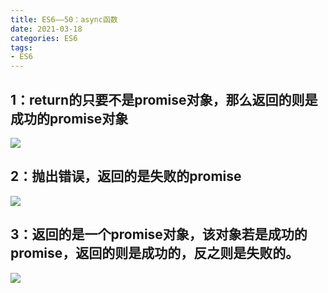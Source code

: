 ```yaml
---
title: ES6——50：async函数
date: 2021-03-18
categories: ES6
tags: 
- ES6
---
```

## 1：return的只要不是promise对象，那么返回的则是成功的promise对象
![](https://img-blog.csdnimg.cn/img_convert/501b23abd066a914a9e82c203936bc96.png)
## 2：抛出错误，返回的是失败的promise
![](https://img-blog.csdnimg.cn/img_convert/b64908645fbe1b75282c74aec1d50108.png)
## 3：返回的是一个promise对象，该对象若是成功的promise，返回的则是成功的，反之则是失败的。
![](https://img-blog.csdnimg.cn/img_convert/6f2cd58458e8196956eaae7f18337021.png)